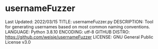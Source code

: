 # usernameFuzzer
Last Updated: 2022/03/15
TITLE: usernameFuzzer.py
DESCRIPTION: Tool for generating usernames based on most common naming conventions. 
LANGUAGE: Python 3.8.10
ENCODING: utf-8
GITHUB DISTRO: https://github.com/weisje/usernameFuzzer
LICENSE: GNU General Public License v3.0
